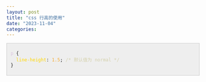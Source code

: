 ```yaml
---
layout: post
title: "css 行高的使用"
date: "2023-11-04"
categories: 
---
```

<div style="background:#eeeeee; border:1px solid #cccccc; padding:5px 10px">
<pre>
<code><span style="color:#dcc6e0">p</span> {
  <span style="color:#ffd700">line-height</span>: <span style="color:#f5ab35">1.5</span>; <span style="color:#d4d0ab">/* 默认值为 normal */</span>
}
</code></pre>
</div>

